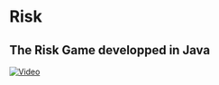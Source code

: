 # Risk
## The Risk Game developped in Java
[![Video](https://user-images.githubusercontent.com/38979776/116281331-e6d4dc80-a789-11eb-88b2-0ca83f1f6993.png)](https://www.youtube.com/watch?v=YYjYONitS5U)
